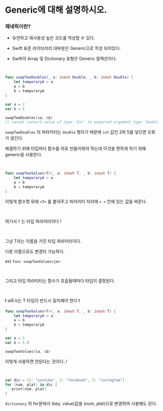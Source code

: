 # Generic에 대해 설명하시오.

### **제네릭이란?**

- 유연하고 재사용성 높은 코드를 작성할 수 있다.

- Swift 표준 라이브러리 대부분은 Generic으로 작성 되어있다.

- Swift의 Array 및 Dictionary 유형은 Generic 컬렉션이다.

<br>

```swift
func swapTwoDoubles(_ a: inout Double, _ b: inout Double) {
    let temporaryA = a
    a = b
    b = temporaryA
}

var a = 2
var b = 5

swapTwoDoubles(&a, &b) 
// cannot convert value of type 'Int' to expected argument type 'Double'
```

`swapTwoDoubles` 의 파라미터는 `double` 형이기 때문에 `int` 값인 2와 5를 넣으면 오류가 생긴다.

해결하기 위해 타입마다 함수를 따로 만들어줘야 하는데 이것을 편하게 하기 위해 generic을 사용한다.

<br>

```swift
func swapTwoValues<T>(_ a: inout T, _ b: inout T) {
    let temporaryA = a
    a = b
    b = temporaryA
}
```

이렇게 함수명 뒤에 `<T>` 를 붙혀주고 파라미터 자리에 `< >` 안에 있는 값을 써준다.

<br>

여기서 `T` 는 타입 파라미터이다 !

<br>

그냥 T라는 이름을 가진 타입 파라미터이다.

다른 이름으로도 변경이 가능하다.

ex) `func swapTwoValues<je>`

<br>

그리고 타입 파라미터는 함수가 호출될때마다 타입이 결정된다.

<br>

❗️ a와 b는 T 타입이 반드시 일치해야 한다 ❗️

```swift
func swapTwoValues<T>(_ a: inout T, _ b: inout T) {
    let temporaryA = a
    a = b
    b = temporaryA
}

var a = 2
var b = 5.0

swapTwoValues(&a, &b)
```

이렇게 사용하면 안된다는 것이다..!

<br>

```swift
var dic = [1: "youtube", 2: "facebook", 3: "instagram"]
for (num, plat) in dic {
   print(num, plat) 
}
```

`dictionary` 의 for문에서 (key, value)값을 (num, plat)으로 변경하여 사용해도 된다.